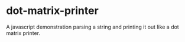 # dot-matrix-printer
A javascript demonstration parsing a string and printing it out like a dot matrix printer.
